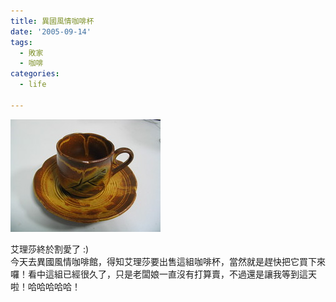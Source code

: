 ```yaml
---
title: 異國風情咖啡杯
date: '2005-09-14'
tags:
  - 敗家
  - 咖啡
categories:
  - life

---
```

[![異國風情咖啡杯](images/0.jpg)](http://www.flickr.com/photos/yurenju/43262576/ "Photo Sharing")  
  
艾理莎終於割愛了 :)  
今天去異國風情咖啡館，得知艾理莎要出售這組咖啡杯，當然就是趕快把它買下來囉！看中這組已經很久了，只是老闆娘一直沒有打算賣，不過還是讓我等到這天啦！哈哈哈哈哈！